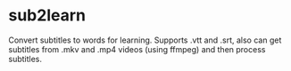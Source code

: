 # sub2learn
Convert subtitles to words for learning. Supports .vtt and .srt, also can get subtitles from .mkv and .mp4 videos (using ffmpeg) and then process subtitles.

